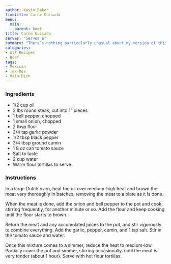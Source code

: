 ```yaml
---
author: Kevin Baker
linktitle: Carne Guisada
menu:
  main:
    parent: beef
title: Carne Guisada
serves: "Serves 6"
summary: "There’s nothing particularly unusual about my version of this Tex-Mex classic (which I think I got from a local Junior League cookbook), but it’s awfully good."
categories:
- All Recipes
- Beef
tags:
- Mexican
- Tex-Mex
- Main Dish
---
```

### Ingredients

<div class="ingredient-list">

* 1/2 cup oil  
* 2 lbs round steak, cut into 1” pieces   
* 1 bell pepper, chopped  
* 1 small onion, chopped  
* 2 tbsp flour  
* 3/4 tsp garlic powder  
* 1/2 tbsp black pepper  
* 3/4 tbsp ground cumin  
* 1 8 oz can tomato sauce  
* Salt to taste  
* 2 cup water  
* Warm flour tortillas to serve  

</div>

### Instructions

In a large Dutch oven, heat the oil over medium-high heat and brown the meat very thoroughly in batches, removing the meat to a plate as it is done.

When the meat is done, add the onion and bell pepper to the pot and cook, stirring frequently, for another minute or so. Add the flour and keep cooking until the flour starts to brown. 

Return the meat and any accumulated juices to the pot, and stir vigorously to combine everything. Add the garlic, pepper, cumin, and 1 tsp salt. Stir in the tomato sauce and water.

Once this mixture comes to a simmer, reduce the heat to medium-low. Partially cover the pot and simmer, stirring occasionally, until the meat is very tender (about 1 hour). Serve with hot flour tortillas.